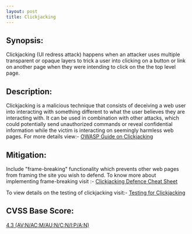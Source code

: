 ```yaml
---
layout: post
title: Clickjacking
---
```


Synopsis:
----------------
Clickjacking (UI redress attack) happens when an attacker uses multiple transparent or opaque layers to trick a user into clicking on a button or link on another page when they were intending to click on the the top level page. 

Description:
----------------------
Clickjacking is a malicious technique that consists of deceiving a web user into interacting with something different to what the user believes they are interacting with. It can be used in combination with other attacks, which could potentially send unauthorized commands or reveal confidential information while the victim is interacting on seemingly harmless web pages.
For more details view:- [OWASP Guide on Clickjacking](https://www.owasp.org/index.php/Clickjacking)

Mitigation:
-----------------
Include "frame-breaking" functionality which prevents other web pages from framing the site you wish to defend. 
To know more about implementing frame-breaking visit :- [Clickjacking Defence Cheat Sheet](https://www.owasp.org/index.php/Clickjacking_Defense_Cheat_Sheet)

To view details on the testing of clickjacking visit:- [ Testing for Clickjacking](https://www.owasp.org/index.php/Testing_for_Clickjacking_(OWASP-CS-004))

CVSS Base Score:
----------------------------
[ 4.3 (AV:N/AC:M/AU:N/C:N/I:P/A:N)
](http://nvd.nist.gov/cvss.cfm?vector=(AV:N/AC:M/AU:N/C:N/I:P/A:N)&version=2.0)

